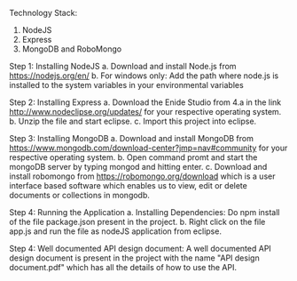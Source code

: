 Technology Stack:
1. NodeJS
2. Express
3. MongoDB and RoboMongo

Step 1: Installing NodeJS
  a. Download and install Node.js from https://nodejs.org/en/
  b. For windows only: Add the path where node.js is installed to the system variables in your environmental variables
  
Step 2: Installing Express
  a. Download the Enide Studio from 4.a in the link http://www.nodeclipse.org/updates/ for your respective operating system.
  b. Unzip the file and start eclipse.
  c. Import this project into eclipse.
  
Step 3: Installing MongoDB
  a. Download and install MongoDB from https://www.mongodb.com/download-center?jmp=nav#community for your respective operating system.
  b. Open command promt and start the mongoDB server by typing mongod and hitting enter.
  c. Download and install robomongo from https://robomongo.org/download which is a user interface based software which enables us to view, edit or delete documents or collections in mongodb.
  
Step 4: Running the Application
  a. Installing Dependencies: Do npm install of the file package.json present in the project.
  b. Right click on the file app.js and run the file as nodeJS application from eclipse.
 
Step 4: Well documented API design document: 
  A well documented API design document is present in the project with the name "API design document.pdf" which has all the details of how to use the API.
